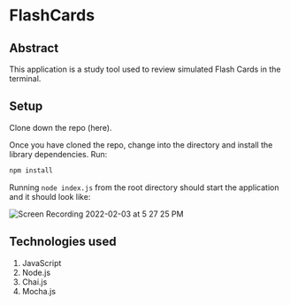 # FlashCards

## Abstract

This application is a study tool used to review simulated Flash Cards in the terminal.

## Setup

Clone down the repo (here).

Once you have cloned the repo, change into the directory and install the library dependencies. Run:

```bash
npm install
```

Running `node index.js` from the root directory should start the application and it should look like:

![Screen Recording 2022-02-03 at 5 27 25 PM](https://user-images.githubusercontent.com/20838033/152452134-3d20a611-7045-4aab-b7e8-b66fe3e6a1d6.gif)

## Technologies used

1. JavaScript
1. Node.js
1. Chai.js
1. Mocha.js

